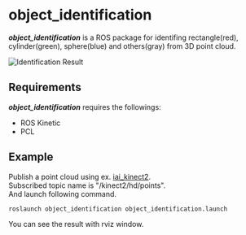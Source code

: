 # object_identification

***object_identification*** is a ROS package for identifing rectangle(red), cylinder(green), sphere(blue) and others(gray) from 3D point cloud.

![Identification Result](images/result.gif)

## Requirements
***object_identification*** requires the followings:
- ROS Kinetic
- PCL

## Example

Publish a point cloud using ex. [iai_kinect2](https://github.com/code-iai/iai_kinect2).   
Subscribed topic name is "/kinect2/hd/points".  
And launch following command.  
```bash
roslaunch object_identification object_identification.launch
```

You can see the result with rviz window.
